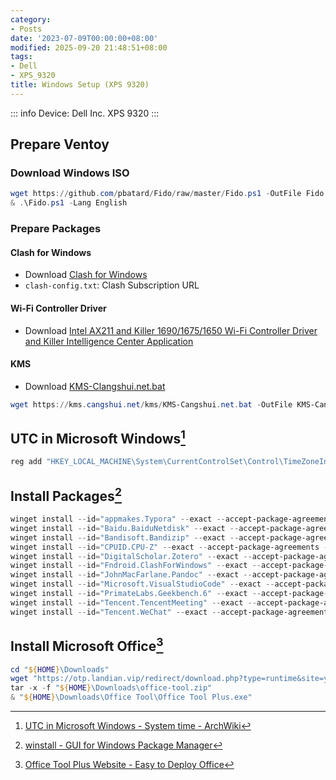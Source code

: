 ```yaml
---
category:
- Posts
date: '2023-07-09T00:00:00+08:00'
modified: 2025-09-20 21:48:51+08:00
tags:
- Dell
- XPS_9320
title: Windows Setup (XPS 9320)
---
```


::: info
Device: Dell Inc. XPS 9320
:::

## Prepare Ventoy

### Download Windows ISO

```powershell
wget https://github.com/pbatard/Fido/raw/master/Fido.ps1 -OutFile Fido.ps1
& .\Fido.ps1 -Lang English
```

### Prepare Packages

#### Clash for Windows

- Download [Clash for Windows](https://github.com/Fndroid/clash_for_windows_pkg/releases)
- `clash-config.txt`: Clash Subscription URL

#### Wi-Fi Controller Driver

- Download [Intel AX211 and Killer 1690/1675/1650 Wi-Fi Controller Driver and Killer Intelligence Center Application](https://www.dell.com/support/home/en-us/product-support/product/xps-13-9320-laptop/drivers)

#### KMS

- Download [KMS-Clangshui.net.bat](https://kms.cangshui.net)

```powershell
wget https://kms.cangshui.net/kms/KMS-Cangshui.net.bat -OutFile KMS-Cangshui.net.bat
```

## UTC in Microsoft Windows[^1]

```powershell
reg add "HKEY_LOCAL_MACHINE\System\CurrentControlSet\Control\TimeZoneInformation" /v RealTimeIsUniversal /d 1 /t REG_DWORD /f
```

[^1]: [UTC in Microsoft Windows - System time - ArchWiki](https://wiki.archlinux.org/title/System_time#UTC_in_Microsoft_Windows)

## Install Packages[^2]

```powershell
winget install --id="appmakes.Typora" --exact --accept-package-agreements --accept-source-agreements
winget install --id="Baidu.BaiduNetdisk" --exact --accept-package-agreements --accept-source-agreements
winget install --id="Bandisoft.Bandizip" --exact --accept-package-agreements --accept-source-agreements
winget install --id="CPUID.CPU-Z" --exact --accept-package-agreements --accept-source-agreements
winget install --id="DigitalScholar.Zotero" --exact --accept-package-agreements --accept-source-agreements
winget install --id="Fndroid.ClashForWindows" --exact --accept-package-agreements --accept-source-agreements
winget install --id="JohnMacFarlane.Pandoc" --exact --accept-package-agreements --accept-source-agreements
winget install --id="Microsoft.VisualStudioCode" --exact --accept-package-agreements --accept-source-agreements
winget install --id="PrimateLabs.Geekbench.6" --exact --accept-package-agreements --accept-source-agreements
winget install --id="Tencent.TencentMeeting" --exact --accept-package-agreements --accept-source-agreements
winget install --id="Tencent.WeChat" --exact --accept-package-agreements --accept-source-agreements
```

[^2]: [winstall - GUI for Windows Package Manager](https://winstall.app)

## Install Microsoft Office[^3]

```powershell
cd "${HOME}\Downloads"
wget "https://otp.landian.vip/redirect/download.php?type=runtime&site=yuntu" -OutFile "${HOME}\Downloads\office-tool.zip"
tar -x -f "${HOME}\Downloads\office-tool.zip"
& "${HOME}\Downloads\Office Tool\Office Tool Plus.exe"
```

[^3]: [Office Tool Plus Website - Easy to Deploy Office](https://otp.landian.vip)

